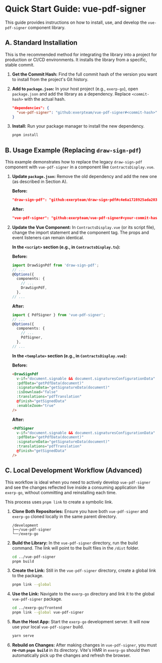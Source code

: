 # Quick Start Guide: vue-pdf-signer

This guide provides instructions on how to install, use, and develop the `vue-pdf-signer` component library.

## A. Standard Installation

This is the recommended method for integrating the library into a project for production or CI/CD environments. It installs the library from a specific, stable commit.

1.  **Get the Commit Hash:** Find the full commit hash of the version you want to install from the project's Git history.

2.  **Add to `package.json`:** In your host project (e.g., `exerp-go`), open `package.json` and add the library as a dependency. Replace `<commit-hash>` with the actual hash.

    ```json
    "dependencies": {
      "vue-pdf-signer": "github:exerpteam/vue-pdf-signer#<commit-hash>"
    }
    ```

3.  **Install:** Run your package manager to install the new dependency.
    ```bash
    pnpm install
    ```

## B. Usage Example (Replacing `draw-sign-pdf`)

This example demonstrates how to replace the legacy `draw-sign-pdf` component with `vue-pdf-signer` in a component like `ContractsDisplay.vue`.

1.  **Update `package.json`:**
    Remove the old dependency and add the new one (as described in Section A).

    **Before:**

    ```json
    "draw-sign-pdf": "github:exerpteam/draw-sign-pdf#c4e6a1728925ada203e527185f4a9ceddbdc598b",
    ```

    **After:**

    ```json
    "vue-pdf-signer": "github:exerpteam/vue-pdf-signer#<your-commit-hash>",
    ```

2.  **Update the Vue Component:**
    In `ContractsDisplay.vue` (or its script file), change the import statement and the component tag. The props and event listeners can remain identical.

    **In the `<script>` section (e.g., in `ContractsDisplay.ts`):**

    **Before:**

    ```typescript
    import DrawSignPdf from 'draw-sign-pdf';
    // ...
    @Options({
      components: {
        // ...
        DrawSignPdf,
      },
    // ...
    ```

    **After:**

    ```typescript
    import { PdfSigner } from 'vue-pdf-signer';
    // ...
    @Options({
      components: {
        // ...
        PdfSigner,
      },
    // ...
    ```

    **In the `<template>` section (e.g., in `ContractsDisplay.vue`):**

    **Before:**

    ```html
    <DrawSignPdf
      v-if="document.signable && document.signaturesConfigurationData"
      :pdfData="getPdfData(document)"
      :signatureData="getSignatureData(document)"
      :isDownload="false"
      :translations="pdfTranslation"
      @finish="getSignedData"
      :enableZoom="true"
    />
    ```

    **After:**

    ```html
    <PdfSigner
      v-if="document.signable && document.signaturesConfigurationData"
      :pdfData="getPdfData(document)"
      :signatureData="getSignatureData(document)"
      :translations="pdfTranslation"
      @finish="getSignedData"
    />
    ```

## C. Local Development Workflow (Advanced)

This workflow is ideal when you need to actively develop `vue-pdf-signer` and see the changes reflected live inside a consuming application like `exerp-go`, without committing and reinstalling each time.

This process uses `pnpm link` to create a symbolic link.

1.  **Clone Both Repositories:**
    Ensure you have both `vue-pdf-signer` and `exerp-go` cloned locally in the same parent directory.

    ```
    /development
    ├──/vue-pdf-signer
    └──/exerp-go
    ```

2.  **Build the Library:**
    In the `vue-pdf-signer` directory, run the build command. The link will point to the built files in the `/dist` folder.

    ```bash
    cd ../vue-pdf-signer
    pnpm build
    ```

3.  **Create the Link:**
    Still in the `vue-pdf-signer` directory, create a global link to the package.

    ```bash
    pnpm link --global
    ```

4.  **Use the Link:**
    Navigate to the `exerp-go` directory and link it to the global `vue-pdf-signer` package.

    ```bash
    cd ../exerp-go/frontend
    pnpm link --global vue-pdf-signer
    ```

5.  **Run the Host App:**
    Start the `exerp-go` development server. It will now use your local `vue-pdf-signer` build.

    ```bash
    yarn serve
    ```

6.  **Rebuild on Changes:**
    After making changes in `vue-pdf-signer`, you must **re-run `pnpm build`** in its directory. Vite's HMR in `exerp-go` should then automatically pick up the changes and refresh the browser.
